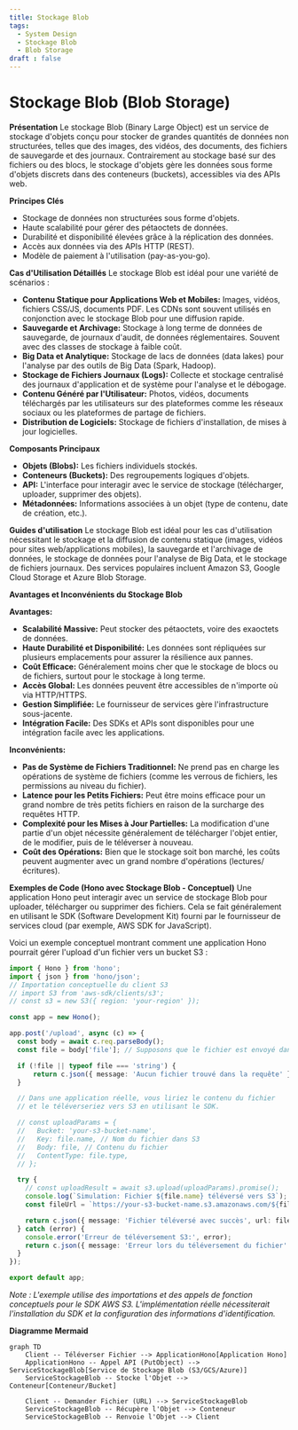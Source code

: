 ```yaml
---
title: Stockage Blob
tags:
  - System Design
  - Stockage Blob
  - Blob Storage
draft : false
---
```


# Stockage Blob (Blob Storage)

**Présentation**
Le stockage Blob (Binary Large Object) est un service de stockage d'objets conçu pour stocker de grandes quantités de données non structurées, telles que des images, des vidéos, des documents, des fichiers de sauvegarde et des journaux. Contrairement au stockage basé sur des fichiers ou des blocs, le stockage d'objets gère les données sous forme d'objets discrets dans des conteneurs (buckets), accessibles via des APIs web.

**Principes Clés**
- Stockage de données non structurées sous forme d'objets.
- Haute scalabilité pour gérer des pétaoctets de données.
- Durabilité et disponibilité élevées grâce à la réplication des données.
- Accès aux données via des APIs HTTP (REST).
- Modèle de paiement à l'utilisation (pay-as-you-go).

**Cas d'Utilisation Détaillés**
Le stockage Blob est idéal pour une variété de scénarios :
- **Contenu Statique pour Applications Web et Mobiles:** Images, vidéos, fichiers CSS/JS, documents PDF. Les CDNs sont souvent utilisés en conjonction avec le stockage Blob pour une diffusion rapide.
- **Sauvegarde et Archivage:** Stockage à long terme de données de sauvegarde, de journaux d'audit, de données réglementaires. Souvent avec des classes de stockage à faible coût.
- **Big Data et Analytique:** Stockage de lacs de données (data lakes) pour l'analyse par des outils de Big Data (Spark, Hadoop).
- **Stockage de Fichiers Journaux (Logs):** Collecte et stockage centralisé des journaux d'application et de système pour l'analyse et le débogage.
- **Contenu Généré par l'Utilisateur:** Photos, vidéos, documents téléchargés par les utilisateurs sur des plateformes comme les réseaux sociaux ou les plateformes de partage de fichiers.
- **Distribution de Logiciels:** Stockage de fichiers d'installation, de mises à jour logicielles.

**Composants Principaux**
- **Objets (Blobs):** Les fichiers individuels stockés.
- **Conteneurs (Buckets):** Des regroupements logiques d'objets.
- **API:** L'interface pour interagir avec le service de stockage (télécharger, uploader, supprimer des objets).
- **Métadonnées:** Informations associées à un objet (type de contenu, date de création, etc.).

**Guides d'utilisation**
Le stockage Blob est idéal pour les cas d'utilisation nécessitant le stockage et la diffusion de contenu statique (images, vidéos pour sites web/applications mobiles), la sauvegarde et l'archivage de données, le stockage de données pour l'analyse de Big Data, et le stockage de fichiers journaux. Des services populaires incluent Amazon S3, Google Cloud Storage et Azure Blob Storage.

**Avantages et Inconvénients du Stockage Blob**

**Avantages:**
- **Scalabilité Massive:** Peut stocker des pétaoctets, voire des exaoctets de données.
- **Haute Durabilité et Disponibilité:** Les données sont répliquées sur plusieurs emplacements pour assurer la résilience aux pannes.
- **Coût Efficace:** Généralement moins cher que le stockage de blocs ou de fichiers, surtout pour le stockage à long terme.
- **Accès Global:** Les données peuvent être accessibles de n'importe où via HTTP/HTTPS.
- **Gestion Simplifiée:** Le fournisseur de services gère l'infrastructure sous-jacente.
- **Intégration Facile:** Des SDKs et APIs sont disponibles pour une intégration facile avec les applications.

**Inconvénients:**
- **Pas de Système de Fichiers Traditionnel:** Ne prend pas en charge les opérations de système de fichiers (comme les verrous de fichiers, les permissions au niveau du fichier).
- **Latence pour les Petits Fichiers:** Peut être moins efficace pour un grand nombre de très petits fichiers en raison de la surcharge des requêtes HTTP.
- **Complexité pour les Mises à Jour Partielles:** La modification d'une partie d'un objet nécessite généralement de télécharger l'objet entier, de le modifier, puis de le téléverser à nouveau.
- **Coût des Opérations:** Bien que le stockage soit bon marché, les coûts peuvent augmenter avec un grand nombre d'opérations (lectures/écritures).

**Exemples de Code (Hono avec Stockage Blob - Conceptuel)**
Une application Hono peut interagir avec un service de stockage Blob pour uploader, télécharger ou supprimer des fichiers. Cela se fait généralement en utilisant le SDK (Software Development Kit) fourni par le fournisseur de services cloud (par exemple, AWS SDK for JavaScript).

Voici un exemple conceptuel montrant comment une application Hono pourrait gérer l'upload d'un fichier vers un bucket S3 :

```typescript
import { Hono } from 'hono';
import { json } from 'hono/json';
// Importation conceptuelle du client S3
// import S3 from 'aws-sdk/clients/s3';
// const s3 = new S3({ region: 'your-region' });

const app = new Hono();

app.post('/upload', async (c) => {
  const body = await c.req.parseBody();
  const file = body['file']; // Supposons que le fichier est envoyé dans un champ 'file'

  if (!file || typeof file === 'string') {
      return c.json({ message: 'Aucun fichier trouvé dans la requête' }, 400);
  }

  // Dans une application réelle, vous liriez le contenu du fichier
  // et le téléverseriez vers S3 en utilisant le SDK.

  // const uploadParams = {
  //   Bucket: 'your-s3-bucket-name',
  //   Key: file.name, // Nom du fichier dans S3
  //   Body: file, // Contenu du fichier
  //   ContentType: file.type,
  // };

  try {
    // const uploadResult = await s3.upload(uploadParams).promise();
    console.log(`Simulation: Fichier ${file.name} téléversé vers S3`);
    const fileUrl = `https://your-s3-bucket-name.s3.amazonaws.com/${file.name}`; // URL simulée

    return c.json({ message: 'Fichier téléversé avec succès', url: fileUrl });
  } catch (error) {
    console.error('Erreur de téléversement S3:', error);
    return c.json({ message: 'Erreur lors du téléversement du fichier' }, 500);
  }
});

export default app;
```
*Note : L'exemple utilise des importations et des appels de fonction conceptuels pour le SDK AWS S3. L'implémentation réelle nécessiterait l'installation du SDK et la configuration des informations d'identification.*

**Diagramme Mermaid**
```mermaid
graph TD
    Client -- Téléverser Fichier --> ApplicationHono[Application Hono]
    ApplicationHono -- Appel API (PutObject) --> ServiceStockageBlob[Service de Stockage Blob (S3/GCS/Azure)]
    ServiceStockageBlob -- Stocke l'Objet --> Conteneur[Conteneur/Bucket]

    Client -- Demander Fichier (URL) --> ServiceStockageBlob
    ServiceStockageBlob -- Récupère l'Objet --> Conteneur
    ServiceStockageBlob -- Renvoie l'Objet --> Client